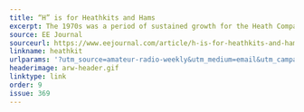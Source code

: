 ```yaml
---
title: “H” is for Heathkits and Hams
excerpt: The 1970s was a period of sustained growth for the Heath Company.
source: EE Journal
sourceurl: https://www.eejournal.com/article/h-is-for-heathkits-and-hams-part-3-the-1970s/
linkname: heathkit
urlparams: '?utm_source=amateur-radio-weekly&utm_medium=email&utm_campaign=newsletter'
headerimage: arw-header.gif
linktype: link
order: 9
issue: 369
---
```

